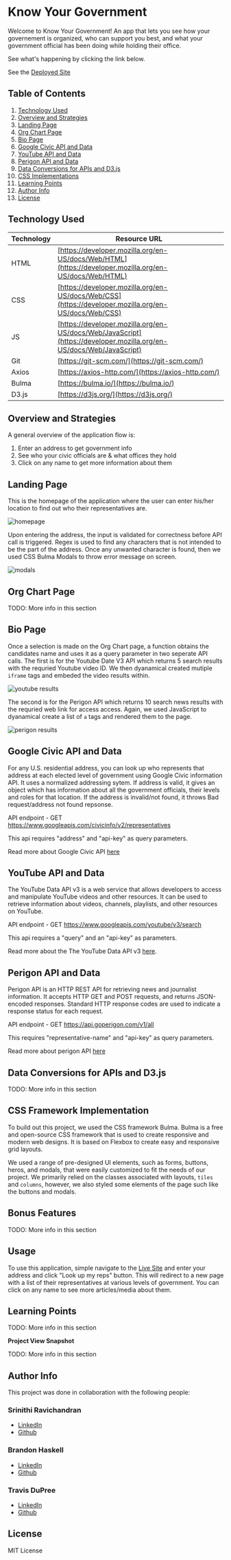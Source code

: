 # Know Your Government

Welcome to Know Your Government!  An app that lets you see how your governement is organized, who can support you best, and what your government official has been doing while holding their office.

See what's happening by clicking the link below.

See the [Deployed Site](https://bhaskell7901.github.io/know-your-government/)


## Table of Contents

1. [Technology Used](#technology-used)
2. [Overview and Strategies](#overview-and-strategies)
3. [Landing Page](#landing-page)
4. [Org Chart Page](#org-chart-page)
5. [Bio Page](#bio-page)
6. [Google Civic API and Data](#google-civic-api-and-data)
7. [YouTube API and Data](#youtube-api-and-data)
8. [Perigon API and Data](#perigon-api-and-data)
9. [Data Conversions for APIs and D3.js](#data-conversions-for-apis-and-d3js)
10. [CSS Implementations](#css-implementations)
11. [Learning Points](#learning-points)
12. [Author Info](#author-info)
13. [License](#license)


## Technology Used 

| Technology | Resource URL | 
| ------------- | ------------- | 
| HTML | [https://developer.mozilla.org/en-US/docs/Web/HTML](https://developer.mozilla.org/en-US/docs/Web/HTML) |
| CSS | [https://developer.mozilla.org/en-US/docs/Web/CSS](https://developer.mozilla.org/en-US/docs/Web/CSS) |
| JS | [https://developer.mozilla.org/en-US/docs/Web/JavaScript](https://developer.mozilla.org/en-US/docs/Web/JavaScript) |
| Git | [https://git-scm.com/](https://git-scm.com/) |
| Axios | [https://axios-http.com/](https://axios-http.com/) |
| Bulma | [https://bulma.io/](https://bulma.io/) |
| D3.js | [https://d3js.org/](https://d3js.org/) |



## Overview and Strategies

A general overview of the application flow is:
1. Enter an address to get government info
2. See who your civic officials are & what offices they hold
3. Click on any name to get more information about them


## Landing Page

This is the homepage of the application where the user can enter his/her location to find out who their representatives are. 

![homepage](assets/images/homepage.png)

Upon entering the address, the input is validated for correctness before API call is triggered. Regex is used to find any characters that is not intended to be the part of the address. Once any unwanted character is found, then we used CSS Bulma Modals to throw error message on screen. 

![modals](assets/images/modals.png)


## Org Chart Page

TODO: More info in this section


## Bio Page

Once a selection is made on the Org Chart page, a function obtains the candidates name and uses it as a query parameter in two seperate API calls. The first is for the Youtube Date V3 API which returns 5 search results with the requried Youtube video ID. We then dyanamical created mutiple `iframe` tags and embeded the video results within. 

![youtube results](assets/images/biopage1.png)

The second is for the Perigon API which returns 10 search news results with the requried web link for access access. Again, we used JavaScript to dyanamical create a list of `a` tags and rendered them to the page.  

![perigon results](assets/images/biopage2.png)


## Google Civic API and Data

For any U.S. residential address, you can look up who represents that address at each elected level of government using Google Civic information API. It uses a normalized addressing sytem. If address is valid, it gives an object which has information about all the government officials, their levels and roles for that location. If the address is invalid/not found, it throws Bad request/address not found repsonse.

API endpoint - GET https://www.googleapis.com/civicinfo/v2/representatives

This api requires "address" and "api-key" as query parameters. 

Read more about Google Civic API [here](https://developers.google.com/civic-information/docs/v2)

## YouTube API and Data

The YouTube Data API v3 is a web service that allows developers to access and manipulate YouTube videos and other resources. It can be used to retrieve information about videos, channels, playlists, and other resources on YouTube. 

API endpoint - GET https://www.googleapis.com/youtube/v3/search

This api requires a "query" and an "api-key" as parameters. 

Read more about the The YouTube Data API v3 [here](https://developers.google.com/youtube/v3).


## Perigon API and Data

Perigon API is an HTTP REST API for retrieving news and journalist information. It accepts HTTP GET and POST requests, and returns JSON-encoded responses. Standard HTTP response codes are used to indicate a response status for each request.

API endpoint - GET https://api.goperigon.com/v1/all

This requires "representative-name" and "api-key" as query parameters.

Read more about perigon API [here](https://docs.goperigon.com/docs)


## Data Conversions for APIs and D3.js

TODO: More info in this section


## CSS Framework Implementation

To build out this project, we used the CSS framework Bulma. Bulma is a free and open-source CSS framework that is used to create responsive and modern web designs. It is based on Flexbox to create easy and responsive grid layouts. 

We used a range of pre-designed UI elements, such as forms, buttons, heros, and modals, that were easily customized to fit the needs of our project. We primarily relied on the classes associated with layouts, `tiles` and `columns`, however, we also styled some elements of the page such like the buttons and modals.


## Bonus Features

TODO: More info in this section


## Usage

To use this application, simple navigate to the [Live Site](https://bhaskell7901.github.io/know-your-government/) and enter your address and click "Look up my reps" button. This will redirect to a new page with a list of their representatives at various levels of government. You can click on any name to see more articles/media about them.

## Learning Points 

TODO: More info in this section


**Project View Snapshot**

TODO: More info in this section


## Author Info

This project was done in collaboration with the following people:

### Srinithi Ravichandran

* [LinkedIn](https://www.linkedin.com/in/srinithi-ravichandran-18891243/)
* [Github](https://github.com/srinithi19)


### Brandon Haskell

* [LinkedIn](https://www.linkedin.com/in/BrandonDHaskell)
* [Github](https://github.com/bhaskell7901)


### Travis DuPree

* [LinkedIn](https://www.linkedin.com/in/travis-dupree-96380218b/)
* [Github](https://github.com/Traveye)


## License

MIT License